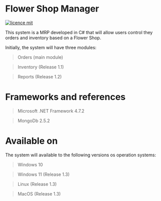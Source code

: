 # Flower Shop Manager

[![licence mit](https://img.shields.io/badge/licence-MIT-blue.svg)](https://github.com/BIEMAX/FlowerShopManager/blob/master/LICENSE)

This system is a MRP developed in C# that will allow users control they orders and inventory based on a Flower Shop.

Initially, the system will have three modules:

> Orders (main module)

> Inventory (Release 1.1)

> Reports (Release 1.2)



# Frameworks and references

> Microsoft .NET Framework 4.7.2

> MongoDb 2.5.2


# Available on

The system will available to the following versions os operation systems:

> Windows 10

> Windows 11 (Release 1.3)

> Linux (Release 1.3)

> MacOS (Release 1.3)